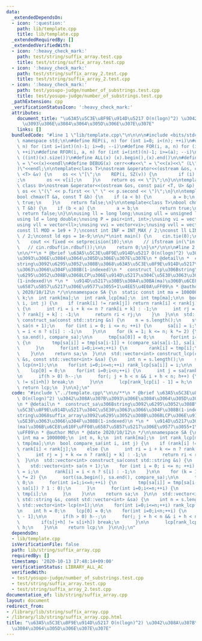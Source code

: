 ```yaml
---
data:
  _extendedDependsOn:
  - icon: ':question:'
    path: lib/template.cpp
    title: lib/template.cpp
  _extendedRequiredBy: []
  _extendedVerifiedWith:
  - icon: ':heavy_check_mark:'
    path: test/string/suffix_array.test.cpp
    title: test/string/suffix_array.test.cpp
  - icon: ':heavy_check_mark:'
    path: test/string/suffix_array_2.test.cpp
    title: test/string/suffix_array_2.test.cpp
  - icon: ':heavy_check_mark:'
    path: test/yosupo-judge/number_of_substrings.test.cpp
    title: test/yosupo-judge/number_of_substrings.test.cpp
  _pathExtension: cpp
  _verificationStatusIcon: ':heavy_check_mark:'
  attributes:
    document_title: "\u63A5\u5C3E\u8F9E\u914D\u5217 O(n(logn)^2) \u3042\u308A\u307B\
      \u3093\u306E\u3084\u3064\u305D\u306E\u307E\u307E"
    links: []
  bundledCode: "#line 1 \"lib/template.cpp\"\n\n\n\n#include <bits/stdc++.h>\n\nusing\
    \ namespace std;\n\n#define REP(i, n) for (int i=0; i<(n); ++i)\n#define RREP(i,\
    \ n) for (int i=(int)(n)-1; i>=0; --i)\n#define FOR(i, a, n) for (int i=(a); i<(n);\
    \ ++i)\n#define RFOR(i, a, n) for (int i=(int)(n)-1; i>=(a); --i)\n\n#define SZ(x)\
    \ ((int)(x).size())\n#define ALL(x) (x).begin(),(x).end()\n\n#define DUMP(x) cerr<<#x<<\"\
    \ = \"<<(x)<<endl\n#define DEBUG(x) cerr<<#x<<\" = \"<<(x)<<\" (L\"<<__LINE__<<\"\
    )\"<<endl;\n\ntemplate<class T>\nostream &operator<<(ostream &os, const vector\
    \ <T> &v) {\n    os << \"[\";\n    REP(i, SZ(v)) {\n        if (i) os << \", \"\
    ;\n        os << v[i];\n    }\n    return os << \"]\";\n}\n\ntemplate<class T,\
    \ class U>\nostream &operator<<(ostream &os, const pair <T, U> &p) {\n    return\
    \ os << \"(\" << p.first << \" \" << p.second << \")\";\n}\n\ntemplate<class T>\n\
    bool chmax(T &a, const T &b) {\n    if (a < b) {\n        a = b;\n        return\
    \ true;\n    }\n    return false;\n}\n\ntemplate<class T>\nbool chmin(T &a, const\
    \ T &b) {\n    if (b < a) {\n        a = b;\n        return true;\n    }\n   \
    \ return false;\n}\n\nusing ll = long long;\nusing ull = unsigned long long;\n\
    using ld = long double;\nusing P = pair<int, int>;\nusing vi = vector<int>;\n\
    using vll = vector<ll>;\nusing vvi = vector<vi>;\nusing vvll = vector<vll>;\n\n\
    const ll MOD = 1e9 + 7;\nconst int INF = INT_MAX / 2;\nconst ll LINF = LLONG_MAX\
    \ / 2;\nconst ld eps = 1e-9;\n\n/*\nint main() {\n    cin.tie(0);\n    ios::sync_with_stdio(false);\n\
    \    cout << fixed << setprecision(10);\n\n    // ifstream in(\"in.txt\");\n \
    \   // cin.rdbuf(in.rdbuf());\n\n    return 0;\n}\n*/\n\n\n#line 2 \"lib/string/suffix_array.cpp\"\
    \n\n/**\n * @brief \u63A5\u5C3E\u8F9E\u914D\u5217 O(n(logn)^2) \u3042\u308A\u307B\
    \u3093\u306E\u3084\u3064\u305D\u306E\u307E\u307E\n * @detail\n *  construct_sa\u306B\
    string\u3092\u6295\u3052\u308B\u3068\u63A5\u5C3E\u8F9E\u914D\u5217\u304C\u5E30\
    \u3063\u3066\u304F\u308B(1-indexed)\n *  construct_lcp\u306Bstring\u3068suffix_array\u3092\
    \u6295\u3052\u308B\u3068LCP\u306E\u914D\u5217\u304C\u5E30\u3063\u3066\u304F\u308B\
    (1-indexed)\n *\n *  \u914D\u5217\u30B5\u30A4\u30BA(ma)\u306B\u6CE8\u610F\uFF08\
    \u6587\u5B57\u5217\u306E\u9577\u3055+1\u4EE5\u4E0A\uFF09\n * @author Md\n * @date\
    \ 2020/10/12\n */\n\nnamespace SA {\n  static const int ma = 1000000;\n  int n,\
    \ k;\n  int rank[ma];\n  int rank_lcp[ma];\n  int tmp[ma];\n\n  bool compare_sa(int\
    \ i, int j) {\n    if (rank[i] != rank[j]) return rank[i] < rank[j];\n    else\
    \ {\n      int ri = i + k <= n ? rank[i + k] : -1;\n      int rj = j + k <= n\
    \ ? rank[j + k] : -1;\n      return ri < rj;\n    }\n  }\n\n  std::vector<int>\
    \ construct_sa(const std::string &s) {\n    n = s.length();\n    std::vector<int>\
    \ sa(n + 1);\n    for (int i = 0; i <= n; ++i) {\n      sa[i] = i;\n      rank[i]\
    \ = i < n ? s[i] : -1;\n    }\n\n    for (k = 1; k <= n; k *= 2) {\n      sort(sa.begin(),\
    \ sa.end(), compare_sa);\n\n      tmp[sa[0]] = 0;\n      for(int i=1;i<=n;++i)\
    \ {\n        tmp[sa[i]] = tmp[sa[i-1]] + (compare_sa(sa[i-1], sa[i]) ? 1 : 0);\n\
    \      }\n      for(int i=0;i<=n;++i) {\n        rank[i] = tmp[i];\n      }\n\
    \    }\n\n    return sa;\n  }\n\n  std::vector<int> construct_lcp(const std::string\
    \ &s, const std::vector<int> &sa) {\n    int n = s.length();\n    std::vector<int>\
    \ lcp(n+1);\n\n    for(int i=0;i<=n;++i) rank_lcp[sa[i]] = i;\n\n    int h = 0;\n\
    \    lcp[0] = 0;\n    for(int i=0;i<n;++i) {\n      int j = sa[rank_lcp[i] - 1];\n\
    \n      if(h > 0) h--;\n      for(; j + h < n && i + h < n; h++) {\n        if(s[j+h]\
    \ != s[i+h]) break;\n      }\n\n      lcp[rank_lcp[i] - 1] = h;\n    }\n\n   \
    \ return lcp;\n  }\n\n};\n"
  code: "#include \"../template.cpp\"\n\n/**\n * @brief \u63A5\u5C3E\u8F9E\u914D\u5217\
    \ O(n(logn)^2) \u3042\u308A\u307B\u3093\u306E\u3084\u3064\u305D\u306E\u307E\u307E\
    \n * @detail\n *  construct_sa\u306Bstring\u3092\u6295\u3052\u308B\u3068\u63A5\
    \u5C3E\u8F9E\u914D\u5217\u304C\u5E30\u3063\u3066\u304F\u308B(1-indexed)\n *  construct_lcp\u306B\
    string\u3068suffix_array\u3092\u6295\u3052\u308B\u3068LCP\u306E\u914D\u5217\u304C\
    \u5E30\u3063\u3066\u304F\u308B(1-indexed)\n *\n *  \u914D\u5217\u30B5\u30A4\u30BA\
    (ma)\u306B\u6CE8\u610F\uFF08\u6587\u5B57\u5217\u306E\u9577\u3055+1\u4EE5\u4E0A\
    \uFF09\n * @author Md\n * @date 2020/10/12\n */\n\nnamespace SA {\n  static const\
    \ int ma = 1000000;\n  int n, k;\n  int rank[ma];\n  int rank_lcp[ma];\n  int\
    \ tmp[ma];\n\n  bool compare_sa(int i, int j) {\n    if (rank[i] != rank[j]) return\
    \ rank[i] < rank[j];\n    else {\n      int ri = i + k <= n ? rank[i + k] : -1;\n\
    \      int rj = j + k <= n ? rank[j + k] : -1;\n      return ri < rj;\n    }\n\
    \  }\n\n  std::vector<int> construct_sa(const std::string &s) {\n    n = s.length();\n\
    \    std::vector<int> sa(n + 1);\n    for (int i = 0; i <= n; ++i) {\n      sa[i]\
    \ = i;\n      rank[i] = i < n ? s[i] : -1;\n    }\n\n    for (k = 1; k <= n; k\
    \ *= 2) {\n      sort(sa.begin(), sa.end(), compare_sa);\n\n      tmp[sa[0]] =\
    \ 0;\n      for(int i=1;i<=n;++i) {\n        tmp[sa[i]] = tmp[sa[i-1]] + (compare_sa(sa[i-1],\
    \ sa[i]) ? 1 : 0);\n      }\n      for(int i=0;i<=n;++i) {\n        rank[i] =\
    \ tmp[i];\n      }\n    }\n\n    return sa;\n  }\n\n  std::vector<int> construct_lcp(const\
    \ std::string &s, const std::vector<int> &sa) {\n    int n = s.length();\n   \
    \ std::vector<int> lcp(n+1);\n\n    for(int i=0;i<=n;++i) rank_lcp[sa[i]] = i;\n\
    \n    int h = 0;\n    lcp[0] = 0;\n    for(int i=0;i<n;++i) {\n      int j = sa[rank_lcp[i]\
    \ - 1];\n\n      if(h > 0) h--;\n      for(; j + h < n && i + h < n; h++) {\n\
    \        if(s[j+h] != s[i+h]) break;\n      }\n\n      lcp[rank_lcp[i] - 1] =\
    \ h;\n    }\n\n    return lcp;\n  }\n\n};\n"
  dependsOn:
  - lib/template.cpp
  isVerificationFile: false
  path: lib/string/suffix_array.cpp
  requiredBy: []
  timestamp: '2020-10-13 17:48:14+09:00'
  verificationStatus: LIBRARY_ALL_AC
  verifiedWith:
  - test/yosupo-judge/number_of_substrings.test.cpp
  - test/string/suffix_array.test.cpp
  - test/string/suffix_array_2.test.cpp
documentation_of: lib/string/suffix_array.cpp
layout: document
redirect_from:
- /library/lib/string/suffix_array.cpp
- /library/lib/string/suffix_array.cpp.html
title: "\u63A5\u5C3E\u8F9E\u914D\u5217 O(n(logn)^2) \u3042\u308A\u307B\u3093\u306E\
  \u3084\u3064\u305D\u306E\u307E\u307E"
---
```

